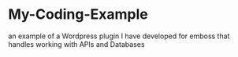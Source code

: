 # My-Coding-Example
an example of a Wordpress plugin I have developed for emboss that handles working with APIs and Databases
